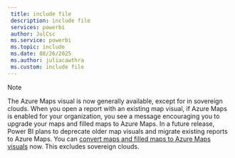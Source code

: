 ```yaml
---
 title: include file
 description: include file
 services: powerbi
 author: JulCsc
 ms.service: powerbi
 ms.topic: include
 ms.date: 08/26/2025
 ms.author: juliacawthra
 ms.custom: include file
---
```


> [!NOTE]
> The Azure Maps visual is now generally available, except for in sovereign clouds. When you open a report with an existing map visual, if Azure Maps is enabled for your organization, you see a message encouraging you to upgrade your maps and filled maps to Azure Maps. In a future release, Power BI plans to deprecate older map visuals and migrate existing reports to Azure Maps. You can [convert maps and filled maps to Azure Maps visuals](/azure/azure-maps/power-bi-visual-conversion?context=/power-bi/create-reports/context/context) now. This excludes sovereign clouds.
